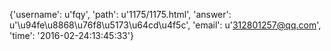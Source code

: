 {'username': u'fqy', 'path': u'1175/1175.html', 'answer': u'\u94fe\u8868\u76f8\u5173\u64cd\u4f5c', 'email': u'312801257@qq.com', 'time': '2016-02-24:13:45:33'}